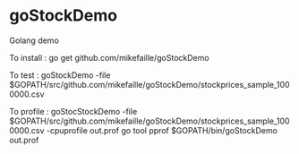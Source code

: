 # goStockDemo
Golang demo

To install :
go get github.com/mikefaille/goStockDemo

To test : 
goStockDemo -file $GOPATH/src/github.com/mikefaille/goStockDemo/stockprices_sample_1000000.csv

To profile :
goStocStockDemo -file $GOPATH/src/github.com/mikefaille/goStockDemo/stockprices_sample_1000000.csv  -cpuprofile out.prof
go tool pprof $GOPATH/bin/goStockDemo  out.prof
